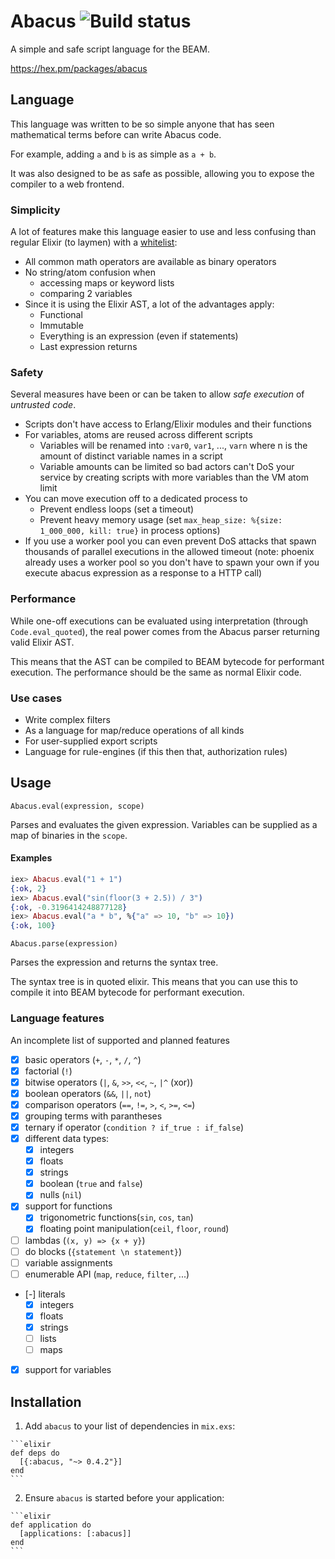 # Abacus ![Build status](https://travis-ci.org/narrowtux/abacus.svg)

A simple and safe script language for the BEAM.

https://hex.pm/packages/abacus

## Language

This language was written to be so simple anyone that has seen mathematical terms before can write Abacus code.

For example, adding `a` and `b` is as simple as `a + b`.

It was also designed to be as safe as possible, allowing you to expose the compiler to a web frontend.

### Simplicity

A lot of features make this language easier to use and less confusing than regular Elixir (to laymen) with a [whitelist](https://github.com/ZennerIoT/loppers):

 * All common math operators are available as binary operators
 * No string/atom confusion when 
   * accessing maps or keyword lists
   * comparing 2 variables
 * Since it is using the Elixir AST, a lot of the advantages apply:
   * Functional
   * Immutable
   * Everything is an expression (even if statements)
   * Last expression returns
 
### Safety

Several measures have been or can be taken to allow *safe execution* of *untrusted code*.

 * Scripts don't have access to Erlang/Elixir modules and their functions
 * For variables, atoms are reused across different scripts
   * Variables will be renamed into `:var0`, `var1`, ..., `varn` where n is the amount of distinct variable names in a script
   * Variable amounts can be limited so bad actors can't DoS your service by creating scripts with more variables than the VM atom limit
 * You can move execution off to a dedicated process to 
   * Prevent endless loops (set a timeout)
   * Prevent heavy memory usage (set `max_heap_size: %{size: 1_000_000, kill: true}` in process options)
 * If you use a worker pool you can even prevent DoS attacks that spawn thousands of parallel executions in the allowed timeout (note: phoenix already uses a worker pool so you don't have to spawn your own if you execute abacus expression as a response to a HTTP call)

### Performance

While one-off executions can be evaluated using interpretation (through `Code.eval_quoted`), the real power comes from the Abacus parser returning valid Elixir AST. 

This means that the AST can be compiled to BEAM bytecode for performant execution. The performance should be the same as normal Elixir code.

### Use cases
 
 * Write complex filters
 * As a language for map/reduce operations of all kinds
 * For user-supplied export scripts
 * Language for rule-engines (if this then that, authorization rules)

## Usage

`Abacus.eval(expression, scope)`

Parses and evaluates the given expression. Variables can be supplied as a map of
binaries in the `scope`.

#### Examples

```elixir
iex> Abacus.eval("1 + 1")
{:ok, 2}
iex> Abacus.eval("sin(floor(3 + 2.5)) / 3")
{:ok, -0.3196414248877128}
iex> Abacus.eval("a * b", %{"a" => 10, "b" => 10})
{:ok, 100}
```

`Abacus.parse(expression)`

Parses the expression and returns the syntax tree.

The syntax tree is in quoted elixir. This means that you can use this to compile it into BEAM bytecode for performant execution. 

### Language features

An incomplete list of supported and planned features

 - [x] basic operators (`+`, `-`, `*`, `/`, `^`)
 - [x] factorial (`!`)
 - [x] bitwise operators (`|`, `&`, `>>`, `<<`, `~`, `|^` (xor))
 - [x] boolean operators (`&&`, `||`, `not`)
 - [x] comparison operators (`==`, `!=`, `>`, `<`, `>=`, `<=`)
 - [x] grouping terms with parantheses
 - [x] ternary if operator (`condition ? if_true : if_false`)
 - [x] different data types:
   - [x] integers
   - [x] floats
   - [x] strings
   - [x] boolean (`true` and `false`)
   - [x] nulls (`nil`)
 - [x] support for functions
   - [x] trigonometric functions(`sin`, `cos`, `tan`)
   - [x] floating point manipulation(`ceil`, `floor`, `round`)
 - [ ] lambdas (`(x, y) => {x + y}`)
 - [ ] do blocks (`{statement \n statement}`)
 - [ ] variable assignments
 - [ ] enumerable API (`map`, `reduce`, `filter`, ...)
 - [-] literals
   - [x] integers
   - [x] floats
   - [x] strings
   - [ ] lists
   - [ ] maps
 - [x] support for variables

## Installation

  1. Add `abacus` to your list of dependencies in `mix.exs`:

    ```elixir
    def deps do
      [{:abacus, "~> 0.4.2"}]
    end
    ```

  2. Ensure `abacus` is started before your application:

    ```elixir
    def application do
      [applications: [:abacus]]
    end
    ```
